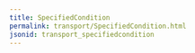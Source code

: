 ```yaml
---
title: SpecifiedCondition
permalink: transport/SpecifiedCondition.html
jsonid: transport_specifiedcondition
---
```

